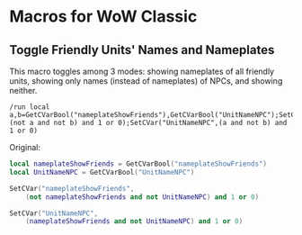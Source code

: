 # Macros for WoW Classic

## Toggle Friendly Units' Names and Nameplates

This macro toggles among 3 modes: showing nameplates of all friendly units, showing only names (instead of nameplates) of NPCs, and showing neither.

```
/run local a,b=GetCVarBool("nameplateShowFriends"),GetCVarBool("UnitNameNPC");SetCVar("nameplateShowFriends",(not a and not b) and 1 or 0);SetCVar("UnitNameNPC",(a and not b) and 1 or 0)
```

Original:

```lua
local nameplateShowFriends = GetCVarBool("nameplateShowFriends")
local UnitNameNPC = GetCVarBool("UnitNameNPC")

SetCVar("nameplateShowFriends",
    (not nameplateShowFriends and not UnitNameNPC) and 1 or 0)

SetCVar("UnitNameNPC",
    (nameplateShowFriends and not UnitNameNPC) and 1 or 0)
```
